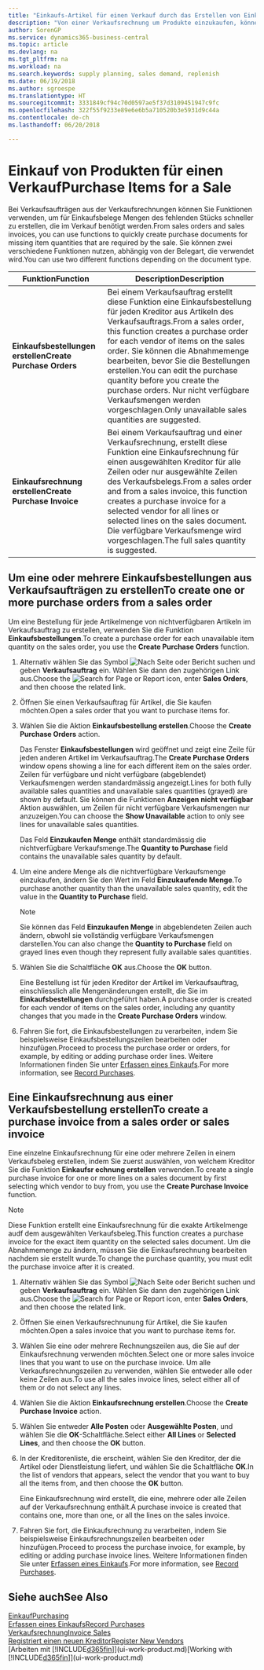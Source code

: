 ```yaml
---
title: "Einkaufs-Artikel für einen Verkauf durch das Erstellen von Einkaufsrechnungen | Microsoft Docs"
description: "Von einer Verkaufsrechnung um Produkte einzukaufen, können Sie eine Einkaufsrechnung für einen Kreditor oder Lieferanten einen erstellen."
author: SorenGP
ms.service: dynamics365-business-central
ms.topic: article
ms.devlang: na
ms.tgt_pltfrm: na
ms.workload: na
ms.search.keywords: supply planning, sales demand, replenish
ms.date: 06/19/2018
ms.author: sgroespe
ms.translationtype: HT
ms.sourcegitcommit: 3331849cf94c70d0597ae5f37d3109451947c9fc
ms.openlocfilehash: 322f55f9233e89e6e6b5a710520b3e5931d9c44a
ms.contentlocale: de-ch
ms.lasthandoff: 06/20/2018

---
```

# <a name="purchase-items-for-a-sale"></a><span data-ttu-id="b087b-103">Einkauf von Produkten für einen Verkauf</span><span class="sxs-lookup"><span data-stu-id="b087b-103">Purchase Items for a Sale</span></span>
<span data-ttu-id="b087b-104">Bei Verkaufsaufträgen aus der Verkaufsrechnungen können Sie Funktionen verwenden, um für Einkaufsbelege Mengen des fehlenden Stücks schneller zu erstellen, die im Verkauf benötigt werden.</span><span class="sxs-lookup"><span data-stu-id="b087b-104">From sales orders and sales invoices, you can use functions to quickly create purchase documents for missing item quantities that are required by the sale.</span></span> <span data-ttu-id="b087b-105">Sie können zwei verschiedene Funktionen nutzen, abhängig von der Belegart, die verwendet wird.</span><span class="sxs-lookup"><span data-stu-id="b087b-105">You can use two different functions depending on the document type.</span></span>  

|<span data-ttu-id="b087b-106">Funktion</span><span class="sxs-lookup"><span data-stu-id="b087b-106">Function</span></span>|<span data-ttu-id="b087b-107">Description</span><span class="sxs-lookup"><span data-stu-id="b087b-107">Description</span></span>|
|--------|-----------|
|<span data-ttu-id="b087b-108">**Einkaufsbestellungen erstellen**</span><span class="sxs-lookup"><span data-stu-id="b087b-108">**Create Purchase Orders**</span></span>|<span data-ttu-id="b087b-109">Bei einem Verkaufsauftrag erstellt diese Funktion eine Einkaufsbestellung für jeden Kreditor aus Artikeln des Verkaufsauftrags.</span><span class="sxs-lookup"><span data-stu-id="b087b-109">From a sales order, this function creates a purchase order for each vendor of items on the sales order.</span></span> <span data-ttu-id="b087b-110">Sie können die Abnahmemenge bearbeiten, bevor Sie die Bestellungen erstellen.</span><span class="sxs-lookup"><span data-stu-id="b087b-110">You can edit the purchase quantity before you create the purchase orders.</span></span> <span data-ttu-id="b087b-111">Nur nicht verfügbare Verkaufsmengen werden vorgeschlagen.</span><span class="sxs-lookup"><span data-stu-id="b087b-111">Only unavailable sales quantities are suggested.</span></span>
|<span data-ttu-id="b087b-112">**Einkaufsrechnung erstellen**</span><span class="sxs-lookup"><span data-stu-id="b087b-112">**Create Purchase Invoice**</span></span>|<span data-ttu-id="b087b-113">Bei einem Verkaufsauftrag und einer Verkaufsrechnung, erstellt diese Funktion eine Einkaufsrechnung für einen ausgewählten Kreditor für alle Zeilen oder nur ausgewählte Zeilen des Verkaufsbelegs.</span><span class="sxs-lookup"><span data-stu-id="b087b-113">From a sales order and from a sales invoice, this function creates a purchase invoice for a selected vendor for all lines or selected lines on the sales document.</span></span> <span data-ttu-id="b087b-114">Die verfügbare Verkaufsmenge wird vorgeschlagen.</span><span class="sxs-lookup"><span data-stu-id="b087b-114">The full sales quantity is suggested.</span></span>|

## <a name="to-create-one-or-more-purchase-orders-from-a-sales-order"></a><span data-ttu-id="b087b-115">Um eine oder mehrere Einkaufsbestellungen aus Verkaufsaufträgen zu erstellen</span><span class="sxs-lookup"><span data-stu-id="b087b-115">To create one or more purchase orders from a sales order</span></span>
<span data-ttu-id="b087b-116">Um eine Bestellung für jede Artikelmenge von nichtverfügbaren Artikeln im Verkaufsauftrag zu erstellen, verwenden Sie die Funktion **Einkaufsbestellungen**.</span><span class="sxs-lookup"><span data-stu-id="b087b-116">To create a purchase order for each unavailable item quantity on the sales order, you use the **Create Purchase Orders** function.</span></span>

1. <span data-ttu-id="b087b-117">Alternativ wählen Sie das Symbol ![Nach Seite oder Bericht suchen](media/ui-search/search_small.png "Nach Seite oder Bericht suchen") und geben **Verkaufsauftrag** ein. Wählen Sie dann den zugehörigen Link aus.</span><span class="sxs-lookup"><span data-stu-id="b087b-117">Choose the ![Search for Page or Report](media/ui-search/search_small.png "Search for Page or Report icon") icon, enter **Sales Orders**, and then choose the related link.</span></span>
2. <span data-ttu-id="b087b-118">Öffnen Sie einen Verkaufsauftrag für Artikel, die Sie kaufen möchten.</span><span class="sxs-lookup"><span data-stu-id="b087b-118">Open a sales order that you want to purchase items for.</span></span>
3. <span data-ttu-id="b087b-119">Wählen Sie die Aktion **Einkaufsbestellung erstellen**.</span><span class="sxs-lookup"><span data-stu-id="b087b-119">Choose the **Create Purchase Orders** action.</span></span>

    <span data-ttu-id="b087b-120">Das Fenster **Einkaufsbestellungen** wird geöffnet und zeigt eine Zeile für jeden anderen Artikel im Verkaufsauftrag.</span><span class="sxs-lookup"><span data-stu-id="b087b-120">The **Create Purchase Orders** window opens showing a line for each different item on the sales order.</span></span> <span data-ttu-id="b087b-121">Zeilen für verfügbare und nicht verfügbare (abgeblendet) Verkaufsmengen werden standardmässig angezeigt.</span><span class="sxs-lookup"><span data-stu-id="b087b-121">Lines for both fully available sales quantities and unavailable sales quantities (grayed) are shown by default.</span></span> <span data-ttu-id="b087b-122">Sie können die Funktionen **Anzeigen nicht verfügbar** Aktion auswählen, um Zeilen für nicht verfügbare Verkaufsmengen nur anzuzeigen.</span><span class="sxs-lookup"><span data-stu-id="b087b-122">You can choose the **Show Unavailable** action to only see lines for unavailable sales quantities.</span></span>

    <span data-ttu-id="b087b-123">Das Feld **Einzukaufen Menge** enthält standardmässig die nichtverfügbare Verkaufsmenge.</span><span class="sxs-lookup"><span data-stu-id="b087b-123">The **Quantity to Purchase** field contains the unavailable sales quantity by default.</span></span>
4. <span data-ttu-id="b087b-124">Um eine andere Menge als die nichtverfügbare Verkaufsmenge einzukaufen, ändern Sie den Wert im Feld **Einzukaufende Menge**.</span><span class="sxs-lookup"><span data-stu-id="b087b-124">To purchase another quantity than the unavailable sales quantity, edit the value in the **Quantity to Purchase** field.</span></span>

    > [!NOTE]  
    >   <span data-ttu-id="b087b-125">Sie können das Feld **Einzukaufen Menge** in abgeblendeten Zeilen auch ändern, obwohl sie vollständig verfügbare Verkaufsmengen darstellen.</span><span class="sxs-lookup"><span data-stu-id="b087b-125">You can also change the **Quantity to Purchase** field on grayed lines even though they represent fully available sales quantities.</span></span>
5. <span data-ttu-id="b087b-126">Wählen Sie die Schaltfläche **OK** aus.</span><span class="sxs-lookup"><span data-stu-id="b087b-126">Choose the **OK** button.</span></span>

    <span data-ttu-id="b087b-127">Eine Bestellung ist für jeden Kreditor der Artikel im Verkaufsauftrag, einschliesslich alle Mengenänderungen erstellt, die Sie im **Einkaufsbestellungen** durchgeführt haben.</span><span class="sxs-lookup"><span data-stu-id="b087b-127">A purchase order is created for each vendor of items on the sales order, including any quantity changes that you made in the **Create Purchase Orders** window.</span></span>
7. <span data-ttu-id="b087b-128">Fahren Sie fort, die Einkaufsbestellungen zu verarbeiten, indem Sie beispielsweise Einkaufsbestellungszeilen bearbeiten oder hinzufügen.</span><span class="sxs-lookup"><span data-stu-id="b087b-128">Proceed to process the purchase order or orders, for example, by editing or adding purchase order lines.</span></span> <span data-ttu-id="b087b-129">Weitere Informationen finden Sie unter [Erfassen eines Einkaufs](purchasing-how-record-purchases.md).</span><span class="sxs-lookup"><span data-stu-id="b087b-129">For more information, see [Record Purchases](purchasing-how-record-purchases.md).</span></span>


## <a name="to-create-a-purchase-invoice-from-a-sales-order-or-sales-invoice"></a><span data-ttu-id="b087b-130">Eine Einkaufsrechnung aus einer Verkaufsbestellung erstellen</span><span class="sxs-lookup"><span data-stu-id="b087b-130">To create a purchase invoice from a sales order or sales invoice</span></span>
<span data-ttu-id="b087b-131">Eine einzelne Einkaufsrechnung für eine oder mehrere Zeilen in einem Verkaufsbeleg erstellen, indem Sie zuerst auswählen, von welchem Kreditor Sie die Funktion **Einkaufsr echnung erstellen** verwenden.</span><span class="sxs-lookup"><span data-stu-id="b087b-131">To create a single purchase invoice for one or more lines on a sales document by first selecting which vendor to buy from, you use the **Create Purchase Invoice** function.</span></span>

> [!NOTE]  
>   <span data-ttu-id="b087b-132">Diese Funktion erstellt eine Einkaufsrechnung für die exakte Artikelmenge audf dem ausgewählten Verkaufsbeleg.</span><span class="sxs-lookup"><span data-stu-id="b087b-132">This function creates a purchase invoice for the exact item quantity on the selected sales document.</span></span> <span data-ttu-id="b087b-133">Um die Abnahmemenge zu ändern, müssen Sie die Einkaufsrechnung bearbeiten nachdem sie erstellt wurde.</span><span class="sxs-lookup"><span data-stu-id="b087b-133">To change the purchase quantity, you must edit the purchase invoice after it is created.</span></span>  

1. <span data-ttu-id="b087b-134">Alternativ wählen Sie das Symbol ![Nach Seite oder Bericht suchen](media/ui-search/search_small.png "Nach Seite oder Bericht suchen") und geben **Verkaufsauftrag** ein. Wählen Sie dann den zugehörigen Link aus.</span><span class="sxs-lookup"><span data-stu-id="b087b-134">Choose the ![Search for Page or Report](media/ui-search/search_small.png "Search for Page or Report icon") icon, enter **Sales Orders**, and then choose the related link.</span></span>
2. <span data-ttu-id="b087b-135">Öffnen Sie einen Verkaufsrechnunung für Artikel, die Sie kaufen möchten.</span><span class="sxs-lookup"><span data-stu-id="b087b-135">Open a sales invoice that you want to purchase items for.</span></span>
3. <span data-ttu-id="b087b-136">Wählen Sie eine oder mehrere Rechnungszeilen aus, die Sie auf der Einkaufsrechnung verwenden möchten.</span><span class="sxs-lookup"><span data-stu-id="b087b-136">Select one or more sales invoice lines that you want to use on the purchase invoice.</span></span> <span data-ttu-id="b087b-137">Um alle Verkaufsrechnungszeilen zu verwenden, wählen Sie entweder alle oder keine Zeilen aus.</span><span class="sxs-lookup"><span data-stu-id="b087b-137">To use all the sales invoice lines, select either all of them or do not select any lines.</span></span>
4. <span data-ttu-id="b087b-138">Wählen Sie die Aktion **Einkaufsrechnung erstellen**.</span><span class="sxs-lookup"><span data-stu-id="b087b-138">Choose the **Create Purchase Invoice** action.</span></span>
5. <span data-ttu-id="b087b-139">Wählen Sie entweder **Alle Posten** oder **Ausgewählte Posten**, und wählen Sie die **OK**-Schaltfläche.</span><span class="sxs-lookup"><span data-stu-id="b087b-139">Select either **All Lines** or **Selected Lines**, and then choose the **OK** button.</span></span>  
6. <span data-ttu-id="b087b-140">In der Kreditorenliste, die erscheint, wählen Sie den Kreditor, der die Artikel oder Dienstleistung liefert, und wählen Sie die Schaltfläche **OK**.</span><span class="sxs-lookup"><span data-stu-id="b087b-140">In the list of vendors that appears, select the vendor that you want to buy all the items from, and then choose the **OK** button.</span></span>

    <span data-ttu-id="b087b-141">Eine Einkaufsrechnung wird erstellt, die eine, mehrere oder alle Zeilen auf der Verkaufsrechnung enthält.</span><span class="sxs-lookup"><span data-stu-id="b087b-141">A purchase invoice is created that contains one, more than one, or all the lines on the sales invoice.</span></span>
7. <span data-ttu-id="b087b-142">Fahren Sie fort, die Einkaufsrechnung zu verarbeiten, indem Sie beispielsweise Einkaufsrechnungszeilen bearbeiten oder hinzufügen.</span><span class="sxs-lookup"><span data-stu-id="b087b-142">Proceed to process the purchase invoice, for example, by editing or adding purchase invoice lines.</span></span> <span data-ttu-id="b087b-143">Weitere Informationen finden Sie unter [Erfassen eines Einkaufs](purchasing-how-record-purchases.md).</span><span class="sxs-lookup"><span data-stu-id="b087b-143">For more information, see [Record Purchases](purchasing-how-record-purchases.md).</span></span>

## <a name="see-also"></a><span data-ttu-id="b087b-144">Siehe auch</span><span class="sxs-lookup"><span data-stu-id="b087b-144">See Also</span></span>
[<span data-ttu-id="b087b-145">Einkauf</span><span class="sxs-lookup"><span data-stu-id="b087b-145">Purchasing</span></span>](purchasing-manage-purchasing.md)  
[<span data-ttu-id="b087b-146">Erfassen eines Einkaufs</span><span class="sxs-lookup"><span data-stu-id="b087b-146">Record Purchases</span></span>](purchasing-how-record-purchases.md)  
[<span data-ttu-id="b087b-147">Verkaufsrechnung</span><span class="sxs-lookup"><span data-stu-id="b087b-147">Invoice Sales</span></span>](sales-how-invoice-sales.md)  
[<span data-ttu-id="b087b-148">Registriert einen neuen Kreditor</span><span class="sxs-lookup"><span data-stu-id="b087b-148">Register New Vendors</span></span>](purchasing-how-register-new-vendors.md)  
<span data-ttu-id="b087b-149">[Arbeiten mit [!INCLUDE[d365fin](includes/d365fin_md.md)]](ui-work-product.md)</span><span class="sxs-lookup"><span data-stu-id="b087b-149">[Working with [!INCLUDE[d365fin](includes/d365fin_md.md)]](ui-work-product.md)</span></span>

